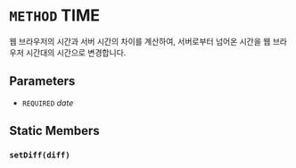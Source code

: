 # `METHOD` TIME
웹 브라우저의 시간과 서버 시간의 차이를 계산하여, 서버로부터 넘어온 시간을 웹 브라우저 시간대의 시간으로 변경합니다.

## Parameters
* `REQUIRED` *date*

## Static Members

### `setDiff(diff)`
